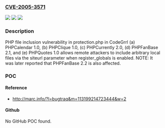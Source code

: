 ### [CVE-2005-3571](https://cve.mitre.org/cgi-bin/cvename.cgi?name=CVE-2005-3571)
![](https://img.shields.io/static/v1?label=Product&message=n%2Fa&color=blue)
![](https://img.shields.io/static/v1?label=Version&message=n%2Fa&color=blue)
![](https://img.shields.io/static/v1?label=Vulnerability&message=n%2Fa&color=brighgreen)

### Description

PHP file inclusion vulnerability in protection.php in CodeGrrl (a) PHPCalendar 1.0, (b) PHPClique 1.0, (c) PHPCurrently 2.0, (d) PHPFanBase 2.1, and (e) PHPQuotes 1.0 allows remote attackers to include arbitrary local files via the siteurl parameter when register_globals is enabled.  NOTE: It was later reported that PHPFanBase 2.2 is also affected.

### POC

#### Reference
- http://marc.info/?l=bugtraq&m=113199214723444&w=2

#### Github
No GitHub POC found.

